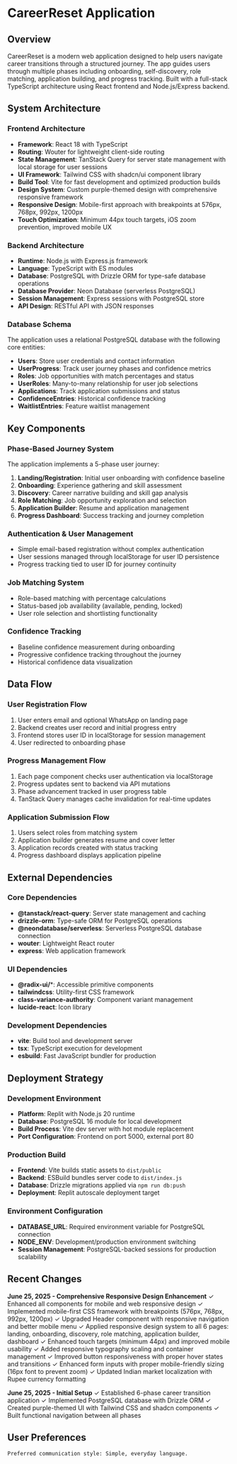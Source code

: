 # CareerReset Application

## Overview

CareerReset is a modern web application designed to help users navigate career transitions through a structured journey. The app guides users through multiple phases including onboarding, self-discovery, role matching, application building, and progress tracking. Built with a full-stack TypeScript architecture using React frontend and Node.js/Express backend.

## System Architecture

### Frontend Architecture
- **Framework**: React 18 with TypeScript
- **Routing**: Wouter for lightweight client-side routing
- **State Management**: TanStack Query for server state management with local storage for user sessions
- **UI Framework**: Tailwind CSS with shadcn/ui component library
- **Build Tool**: Vite for fast development and optimized production builds
- **Design System**: Custom purple-themed design with comprehensive responsive framework
- **Responsive Design**: Mobile-first approach with breakpoints at 576px, 768px, 992px, 1200px
- **Touch Optimization**: Minimum 44px touch targets, iOS zoom prevention, improved mobile UX

### Backend Architecture
- **Runtime**: Node.js with Express.js framework
- **Language**: TypeScript with ES modules
- **Database**: PostgreSQL with Drizzle ORM for type-safe database operations
- **Database Provider**: Neon Database (serverless PostgreSQL)
- **Session Management**: Express sessions with PostgreSQL store
- **API Design**: RESTful API with JSON responses

### Database Schema
The application uses a relational PostgreSQL database with the following core entities:
- **Users**: Store user credentials and contact information
- **UserProgress**: Track user journey phases and confidence metrics
- **Roles**: Job opportunities with match percentages and status
- **UserRoles**: Many-to-many relationship for user job selections
- **Applications**: Track application submissions and status
- **ConfidenceEntries**: Historical confidence tracking
- **WaitlistEntries**: Feature waitlist management

## Key Components

### Phase-Based Journey System
The application implements a 5-phase user journey:
1. **Landing/Registration**: Initial user onboarding with confidence baseline
2. **Onboarding**: Experience gathering and skill assessment
3. **Discovery**: Career narrative building and skill gap analysis
4. **Role Matching**: Job opportunity exploration and selection
5. **Application Builder**: Resume and application management
6. **Progress Dashboard**: Success tracking and journey completion

### Authentication & User Management
- Simple email-based registration without complex authentication
- User sessions managed through localStorage for user ID persistence
- Progress tracking tied to user ID for journey continuity

### Job Matching System
- Role-based matching with percentage calculations
- Status-based job availability (available, pending, locked)
- User role selection and shortlisting functionality

### Confidence Tracking
- Baseline confidence measurement during onboarding
- Progressive confidence tracking throughout the journey
- Historical confidence data visualization

## Data Flow

### User Registration Flow
1. User enters email and optional WhatsApp on landing page
2. Backend creates user record and initial progress entry
3. Frontend stores user ID in localStorage for session management
4. User redirected to onboarding phase

### Progress Management Flow
1. Each page component checks user authentication via localStorage
2. Progress updates sent to backend via API mutations
3. Phase advancement tracked in user progress table
4. TanStack Query manages cache invalidation for real-time updates

### Application Submission Flow
1. Users select roles from matching system
2. Application builder generates resume and cover letter
3. Application records created with status tracking
4. Progress dashboard displays application pipeline

## External Dependencies

### Core Dependencies
- **@tanstack/react-query**: Server state management and caching
- **drizzle-orm**: Type-safe ORM for PostgreSQL operations
- **@neondatabase/serverless**: Serverless PostgreSQL database connection
- **wouter**: Lightweight React router
- **express**: Web application framework

### UI Dependencies
- **@radix-ui/***: Accessible primitive components
- **tailwindcss**: Utility-first CSS framework
- **class-variance-authority**: Component variant management
- **lucide-react**: Icon library

### Development Dependencies
- **vite**: Build tool and development server
- **tsx**: TypeScript execution for development
- **esbuild**: Fast JavaScript bundler for production

## Deployment Strategy

### Development Environment
- **Platform**: Replit with Node.js 20 runtime
- **Database**: PostgreSQL 16 module for local development
- **Build Process**: Vite dev server with hot module replacement
- **Port Configuration**: Frontend on port 5000, external port 80

### Production Build
- **Frontend**: Vite builds static assets to `dist/public`
- **Backend**: ESBuild bundles server code to `dist/index.js`
- **Database**: Drizzle migrations applied via `npm run db:push`
- **Deployment**: Replit autoscale deployment target

### Environment Configuration
- **DATABASE_URL**: Required environment variable for PostgreSQL connection
- **NODE_ENV**: Development/production environment switching
- **Session Management**: PostgreSQL-backed sessions for production scalability

## Recent Changes

**June 25, 2025 - Comprehensive Responsive Design Enhancement**
✓ Enhanced all components for mobile and web responsive design
✓ Implemented mobile-first CSS framework with breakpoints (576px, 768px, 992px, 1200px)
✓ Upgraded Header component with responsive navigation and better mobile menu
✓ Applied responsive design system to all 6 pages: landing, onboarding, discovery, role matching, application builder, dashboard
✓ Enhanced touch targets (minimum 44px) and improved mobile usability
✓ Added responsive typography scaling and container management
✓ Improved button responsiveness with proper hover states and transitions
✓ Enhanced form inputs with proper mobile-friendly sizing (16px font to prevent zoom)
✓ Updated Indian market localization with Rupee currency formatting

**June 25, 2025 - Initial Setup**
✓ Established 6-phase career transition application
✓ Implemented PostgreSQL database with Drizzle ORM
✓ Created purple-themed UI with Tailwind CSS and shadcn components
✓ Built functional navigation between all phases

## User Preferences

```
Preferred communication style: Simple, everyday language.
```